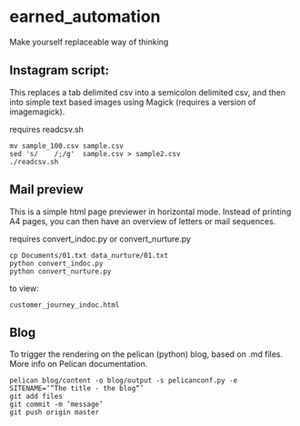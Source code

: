 # earned_automation
Make yourself replaceable way of thinking


## Instagram script:

This replaces a tab delimited csv into a semicolon delimited csv, and then into simple text based images using Magick (requires a version of imagemagick). 

requires readcsv.sh


```shell
mv sample_100.csv sample.csv
sed 's/    /;/g'  sample.csv > sample2.csv
./readcsv.sh
```



## Mail preview

This is a simple html page previewer in horizontal mode. Instead of printing A4 pages, you can then have an overview of letters or mail sequences. 

requires convert_indoc.py or convert_nurture.py

```
cp Documents/01.txt data_nurture/01.txt 
python convert_indoc.py
python convert_nurture.py
```

to view:

```
customer_journey_indoc.html
```



## Blog

To trigger the rendering on the pelican (python) blog, based on .md files. 
More info on Pelican documentation. 

```
pelican blog/content -o blog/output -s pelicanconf.py -e SITENAME=‘”The title - the blog“’ 
git add files
git commit -m ‘message’
git push origin master
```




